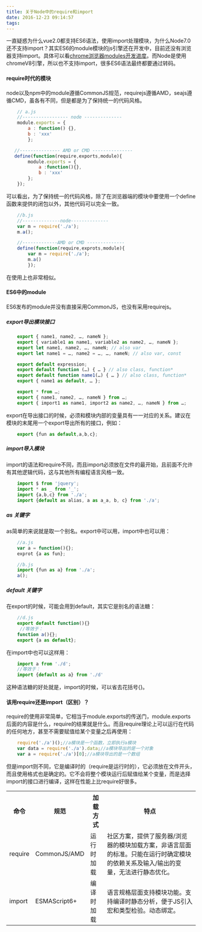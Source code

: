 ```yaml
---
title: 关于Node中的require和import
date: 2016-12-23 09:14:57
tags:
---
```

一直疑惑为什么vue2.0都支持ES6语法，使用import处理模块，为什么Node7.0还不支持import？其实ES6的module模块的js引擎还在开发中，目前还没有浏览器支持import。具体可以看[chrome浏览器modules开发进度](https://www.chromestatus.com/features/5365692190687232"chrome浏览器modules开发进度")。而Node是使用chromeV8引擎，所以也不支持import，很多ES6语法最终都要通过转码。
<!--more-->
#### require时代的模块
node以及npm中的module遵循CommonJS规范，requirejs遵循AMD，seajs遵循CMD，虽各有不同，但是都是为了保持统一的代码风格。
```js
    // a.js
    //----------------- node --------------
    module.exports = {
        a : function() {},
        b : 'xxx'
        };

   //--------------- AMD or CMD ---------------
   define(function(require,exports,module){
        module.exports = {
            a :function(){},
            b : 'xxx'
        };
    });
```
可以看出，为了保持统一的代码风格，除了在浏览器端的模块中要使用一个define函数来提供的闭包以外，其他代码可以完全一致。
```js
    //b.js
    //--------------node--------------
    var m = require('./a');
    m.a();

    //-------------AMD or CMD --------------
    define(function(require,exprots,module){
        var m = require('./a');
        m.a()
        });
```
在使用上也非常相似。
#### ES6中的module
ES6发布的module并没有直接采用CommonJS，也没有采用requirejs。
##### export导出模块接口
```js
    export { name1, name2, …, nameN };
    export { variable1 as name1, variable2 as name2, …, nameN };
    export let name1, name2, …, nameN; // also var
    export let name1 = …, name2 = …, …, nameN; // also var, const

    export default expression;
    export default function (…) { … } // also class, function*
    export default function name1(…) { … } // also class, function*
    export { name1 as default, … };

    export * from …;
    export { name1, name2, …, nameN } from …;
    export { import1 as name1, import2 as name2, …, nameN } from …;
```
export在导出接口的时候，必须和模块内部的变量具有一一对应的关系。建议在模块的末尾用一个export导出所有的接口，例如：
```js
    export {fun as default,a,b,c};
```
##### import导入模块
import的语法和require不同，而且import必须放在文件的最开始，且前面不允许有其他逻辑代码，这与其他所有编程语言风格一致。
```js
    import $ from 'jquery';
    import * as _ from '_';
    import {a,b,c} from './a';
    import {default as alias, a as a_a, b, c} from './a';
```
##### as 关键字 
as简单的来说就是取一个别名。export中可以用，import中也可以用：
```js
    //a.js
    var a = function(){};
    exprot {a as fun};

    //b.js
    import {fun as a} from './a';
    a();
```
##### default 关键字
在export的时候，可能会用到default，其实它是别名的语法糖：
```js
    //d.js
    export default function(){}
     //等效于：
    function a(){};
    export {a as default};
```
在import中也可以这样用：
```js
    import a from './d';
    //等效于：
    import {default as a} from './d'
```
这种语法糖的好处就是，import的时候，可以省去花括号{}。
#### 该用require还是import（区别）？
require的使用非常简单，它相当于module.exports的传送门，module.exports后面的内容是什么，require的结果就是什么。而且require理论上可以运行在代码的任何地方，甚至不需要赋值给某个变量之后再使用：
```js
    require('./a')();//a模块是一个函数，立即执行a模块
    var data = require('./a').data;//a模块导出的是一个对象
    var a = require('./a')[0];//a模块导出的是一个数组
```
但是import则不同，它是编译时的（require是运行时的），它必须放在文件开头，而且使用格式也是确定的。它不会将整个模块运行后赋值给某个变量，而是选择import的接口进行编译，这样在性能上比require好很多。  
<table><tr><th>命令</th><th>规范</th><th>加载方式</th><th>特点</th></tr><tr><td>require</td><td>CommonJS/AMD</td><td>运行时加载</td><td>社区方案，提供了服务器/浏览器的模块加载方案，非语言层面的标准。只能在运行时确定模块的依赖关系及输入/输出的变量，无法进行静态优化。</td></tr><tr><td>import</td><td>ESMAScript6+</td><td>编译时加载</td><td>语言规格层面支持模块功能。支持编译时静态分析，便于JS引入宏和类型检验。动态绑定。</td></tr></table>